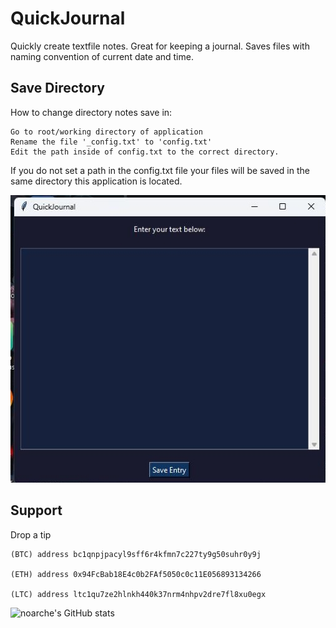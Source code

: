 # QuickJournal

Quickly create textfile notes. Great for keeping a journal. Saves files with naming convention of current date and time. 


## Save Directory

How to change directory notes save in:

	Go to root/working directory of application
	Rename the file '_config.txt' to 'config.txt'
	Edit the path inside of config.txt to the correct directory.
	
If you do not set a path in the config.txt file your files will be saved in the same directory this application is located. 



![screenshot](https://github.com/noarche/QuickJournal/blob/main/Screenshot.jpg?raw=true)


## Support

Drop a tip

    (BTC) address bc1qnpjpacyl9sff6r4kfmn7c227ty9g50suhr0y9j
    
    (ETH) address 0x94FcBab18E4c0b2FAf5050c0c11E056893134266
    
    (LTC) address ltc1qu7ze2hlnkh440k37nrm4nhpv2dre7fl8xu0egx



![noarche's GitHub stats](https://github-readme-stats.vercel.app/api?username=noarche&show_icons=true&theme=transparent)
